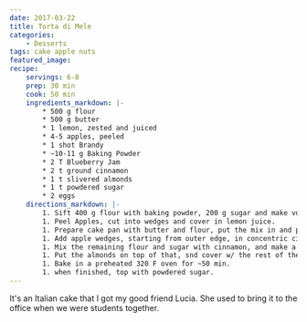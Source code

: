 ```yaml
---
date: 2017-03-22
title: Torta di Mele
categories:
    - Desserts
tags: cake apple nuts
featured_image: 
recipe:
    servings: 6-8 
    prep: 30 min
    cook: 50 min
    ingredients_markdown: |-
        * 500 g flour
        * 500 g butter
        * 1 lemon, zested and juiced
        * 4-5 apples, peeled
        * 1 shot Brandy
        * ~10-11 g Baking Powder
        * 2 T Blueberry Jam
        * 2 t ground cinnamon
        * 1 t slivered almonds
        * 1 t powdered sugar
        * 2 eggs
    directions_markdown: |-
        1. Sift 400 g flour with baking powder, 200 g sugar and make volcano shape. Put 400 g butter (room temp and cut into pieces), eggs, lemon zest, and brandy in the middle. Mix Quickly!
        1. Peel Apples, cut into wedges and cover in lemon juice.
        1. Prepare cake pan with butter and flour, put the mix in and press down with your hand or wet spoon.
        1. Add apple wedges, starting from outer edge, in concentric circles.
        1. Mix the remaining flour and sugar with cinnamon, and make a volcano shape. Put the remaining butter in the middle. Cut the butter into the mixture. Put half of that onto the apples.
        1. Put the almonds on top of that, snd cover w/ the rest of the crumbles
        1. Bake in a preheated 320 F oven for ~50 min.
        1. when finished, top with powdered sugar.
---
```

It's an Italian cake that I got my good friend Lucia. She used to bring it to the office when we were students together. 